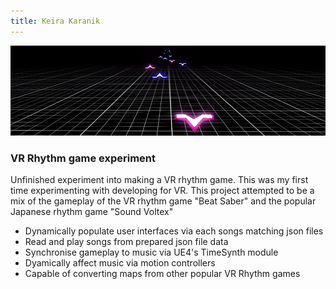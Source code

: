 ```yaml
---
title: Keira Karanik
---
```


![fbnr](img/rhthmbanner.png)
### VR Rhythm game experiment
Unfinished experiment into making a VR rhythm game. This was my first time experimenting with developing for VR. This project attempted to be a mix of the gameplay of the VR rhythm game "Beat Saber" and the popular Japanese rhythm game "Sound Voltex"
* Dynamically populate user interfaces via each songs matching json files
* Read and play songs from prepared json file data
* Synchronise gameplay to music via UE4's TimeSynth module
* Dyamically affect music via motion controllers
* Capable of converting maps from other popular VR Rhythm games
